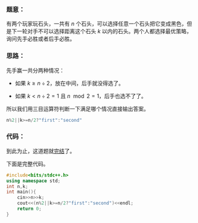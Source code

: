 ### 题意：
有两个玩家玩石头，一共有 $n$ 个石头，可以选择任意一个石头把它变成黑色，但是下一轮对手不可以选择距离这个石头 $k$ 以内的石头。两个人都选择最优策略，询问先手必胜或者后手必胜。

### 思路：
先手赢一共分两种情况：

- 如果 $k\ge n\div2$，放在中间，后手就没得选了。

- 如果 $k<n\div2=1$ 且 $n\mod2=1$，后手也选不了了。

所以我们用三目运算符判断一下满足哪个情况直接输出答案。

```cpp
n%2||k>=n/2?"first":"second"
```

### 代码：
到此为止，这道题就[完结](https://www.luogu.com.cn/record/76942947)了。

下面是完整代码。
```cpp
#include<bits/stdc++.h>
using namespace std;
int n,k;
int main(){
    cin>>n>>k;
    cout<<(n%2||k>=n/2?"first":"second")<<endl;
    return 0;
}
```
